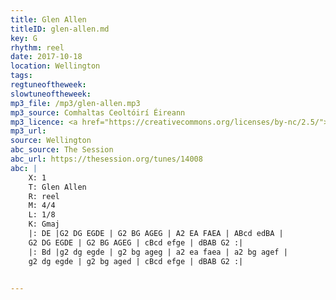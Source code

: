 ```yaml
---
title: Glen Allen
titleID: glen-allen.md
key: G
rhythm: reel
date: 2017-10-18
location: Wellington 
tags: 
regtuneoftheweek:
slowtuneoftheweek:
mp3_file: /mp3/glen-allen.mp3
mp3_source: Comhaltas Ceoltóirí Éireann
mp3_licence: <a href="https://creativecommons.org/licenses/by-nc/2.5/">CC-BY-NC-2.5</a>
mp3_url: 
source: Wellington
abc_source: The Session
abc_url: https://thesession.org/tunes/14008
abc: |
    X: 1
    T: Glen Allen
    R: reel
    M: 4/4
    L: 1/8
    K: Gmaj
    |: DE |G2 DG EGDE | G2 BG AGEG | A2 EA FAEA | ABcd edBA |
    G2 DG EGDE | G2 BG AGEG | cBcd efge | dBAB G2 :|
    |: Bd |g2 dg egde | g2 bg ageg | a2 ea faea | a2 bg agef |
    g2 dg egde | g2 bg aged | cBcd efge | dBAB G2 :|
    

---
```

